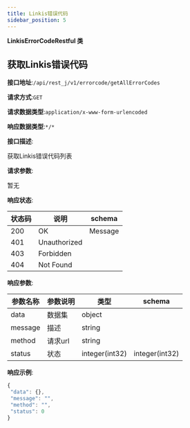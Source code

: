 ```yaml
---
title: Linkis错误代码
sidebar_position: 5
---
```

**LinkisErrorCodeRestful 类**

## 获取Linkis错误代码

**接口地址**:`/api/rest_j/v1/errorcode/getAllErrorCodes`

**请求方式**:`GET`

**请求数据类型**:`application/x-www-form-urlencoded`

**响应数据类型**:`*/*`

**接口描述**:<p>获取Linkis错误代码列表</p>

**请求参数**:

暂无

**响应状态**:

| 状态码 | 说明 | schema |
| -------- | -------- | ----- |
|200|OK|Message|
|401|Unauthorized|
|403|Forbidden|
|404|Not Found|

**响应参数**:

| 参数名称 | 参数说明 | 类型 | schema |
| -------- | -------- | ----- |----- |
|data|数据集|object|
|message|描述|string|
|method|请求url|string|
|status|状态|integer(int32)|integer(int32)|

**响应示例**:

```javascript
{
 "data": {},
 "message": "",
 "method": "",
 "status": 0
}
```
